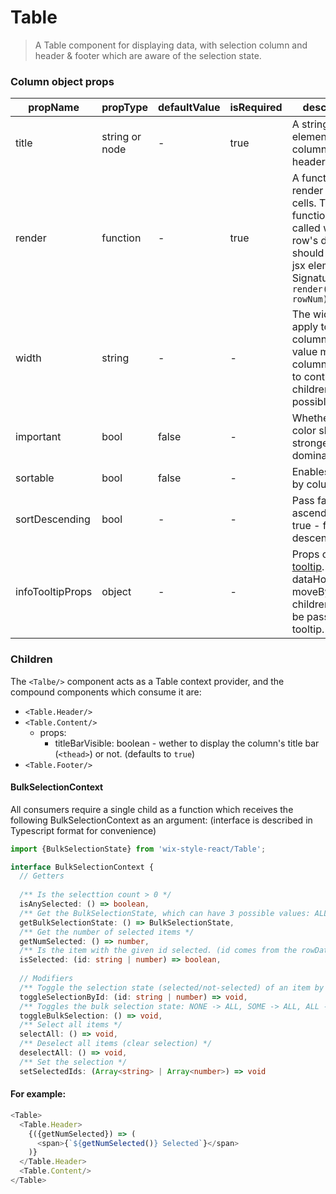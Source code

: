 # Table

> A Table component for displaying data, with selection column and header & footer which are aware of the selection state.

### Column object props

| propName | propType | defaultValue | isRequired | description |
|----------|----------|--------------|------------|-------------|
| title | string or node | - | true | A string or any element, the column's header title  |
| render | function | - | true | A function to render column cells. The function will be called with each row's data and should return a jsx element. Signature: `render(rowData, rowNum)` |
| width | string | - | - | The width to apply to the column. No value means column will try to contain its children, if possible.  |
| important | bool | false | - | Whether font color should be stronger, more dominant |
| sortable | bool | false | - | Enables sorting by column |
| sortDescending | bool | - | - | Pass false - for ascending sort, true - for descending|
| infoTooltipProps | object | - | - | Props object for [tooltip](https://wix-wix-style-react.surge.sh/?selectedKind=7.%20Tooltips&selectedStory=7.1.%20Tooltip&full=0&addons=0&stories=1&panelRight=0). Note: dataHook, moveBy and children will not be passed to tooltip. |

### Children

The `<Talbe/>` component acts as a Table context provider, and the compound components which consume it are:
 - `<Table.Header/>`
 - `<Table.Content/>`
   - props:
     - titleBarVisible: boolean - wether to display the column's title bar (`<thead>`) or not. (defaults to  `true`)
 - `<Table.Footer/>`

#### BulkSelectionContext

All consumers require a single child as a function which receives the following BulkSelectionContext as an argument:
(interface is described in Typescript format for convenience)
```ts
import {BulkSelectionState} from 'wix-style-react/Table';

interface BulkSelectionContext {
  // Getters
  
  /** Is the selecttion count > 0 */
  isAnySelected: () => boolean,
  /** Get the BulkSelectionState, which can have 3 possible values: ALL, SOME, NONE */
  getBulkSelectionState: () => BulkSelectionState,
  /** Get the number of selected items */
  getNumSelected: () => number,
  /** Is the item with the given id selected. (id comes from the rowData.id if exists, if not then it is the rowIndex) */
  isSelected: (id: string | number) => boolean,
  
  // Modifiers
  /** Toggle the selection state (selected/not-selected) of an item by id */
  toggleSelectionById: (id: string | number) => void,
  /** Toggles the bulk selection state: NONE -> ALL, SOME -> ALL, ALL -> NONE */ 
  toggleBulkSelection: () => void,
  /** Select all items */
  selectAll: () => void,
  /** Deselect all items (clear selection) */
  deselectAll: () => void,
  /** Set the selection */
  setSelectedIds: (Array<string> | Array<number>) => void
```

#### For example:

```js
<Table>
  <Table.Header>
    {({getNumSelected}) => (
      <span>{`${getNumSelected()} Selected`}</span>
    )}
  </Table.Header>
  <Table.Content/>
</Table>
```